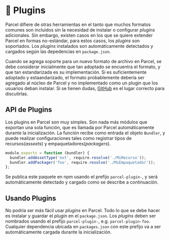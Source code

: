 # 🔌 Plugins

Parcel difiere de otras herramientas en el tanto que muchos formatos comunes son incluidos sin la necesidad de instalar o configurar _plugins_ adicionales. Sin embargo, existen casos en los que se quiere extender Parcel en formas no-estándar, para estos casos, los _plugins_ son soportados. Los _plugins_ instalados son automáticamente detectados y cargados según las depedencias en `package.json`.

Cuando se agrega soporte para un nuevo formato de archivo en Parcel, se debe considerar inicialmente que tan adoptado se encuentra el formato, y que tan estandarizada es su implementación. Si es suficientemente adoptado y estaandarizado, el formato probablemente debería ser agregado al núcleo de Parcel y no implementado como un plugin que los usuarios deban instalar. Si se tienen dudas, [GitHub](https://github.com/parcel-bundler/parcel/issues) es el lugar correcto para discutirlas.

## API de Plugins

Los plugins en Parcel son muy simples. Son nada más módulos que exportan una sola función, que es llamada por Parcel automáticamente durante la inicialización. La función recibe como entrada el objeto `Bundler`, y puede realizar configuraciones tales como registrar tipos de recursos(_asseets_) y empaquetadores(_packagers_).

```javascript
module.exports = function (bundler) {
  bundler.addAssetType('ext', require.resolve('./MiRecurso'));
  bundler.addPackager('foo', require.resolve('./MiEmpaquetador'));
};
```

Se publica este paquete en npm usando el prefijo `parcel-plugin-`, y será automáticamente detectado y cargado como se describe a continuación.

## Usando Plugins

No podría ser más fácil usar _plugins_ en Parcel. Todo lo que se debe hacer es instalar y guardar el _plugin_ en el `package.json`. Los _plugins_ deben ser nombrados usando el prefijo `parcel-plugin-`, e.g. `parcel-plugin-foo`. Cualquier dependencia ubicada en `packages.json` con este prefijo va a ser automáticamente cargada durante la inicialización.
